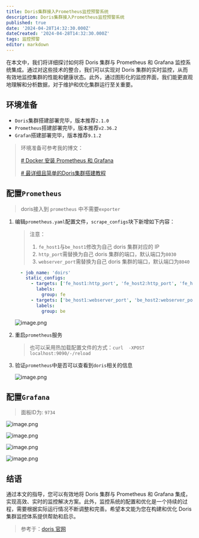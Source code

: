 ```yaml
---
title: Doris集群接入Prometheus监控预警系统
description: Doris集群接入Prometheus监控预警系统
published: true
date: '2024-04-28T14:32:30.000Z'
dateCreated: '2024-04-28T14:32:30.000Z'
tags: 监控预警
editor: markdown
---
```


在本文中，我们将详细探讨如何将 Doris 集群与 Prometheus 和 Grafana 监控系统集成。通过对这些技术的整合，我们可以实现对 Doris 集群的实时监控，从而有效地监控集群的性能和健康状态。此外，通过图形化的监控界面，我们能更直观地理解和分析数据，对于维护和优化集群运行至关重要。

<!-- more -->

## 环境准备

- `Doris`集群搭建部署完毕，版本推荐`2.1.0`
- `Prometheus`搭建部署完毕，版本推荐`v2.36.2`
- `Grafan`搭建部署完毕，版本推荐`9.1.2`

> 环境准备可参考我的博文：
>
> [# Docker 安装 Prometheus 和 Grafana](https://juejin.cn/post/7360629255258046475)
>
> [# 最详细且简单的Doris集群搭建教程](https://juejin.cn/post/7302023698722471977)

## 配置`Prometheus`

> doris接入到 `prometheus` 中不需要`exporter`

1. 编辑`prometheus.yaml`配置文件，`scrape_configs`块下新增如下内容：

   > 注意：
   > 1. `fe_host1`与`be_host1`修改为自己 doris 集群对应的 IP
   > 2. `http_port`需替换为自己 doris 集群的端口，默认端口为`8030`
   > 3. `webserver_port`需替换为自己 doris 集群的端口，默认端口为`8040`

    ```yaml
      - job_name: 'doirs'
        static_configs:
          - targets: ['fe_host1:http_port', 'fe_host2:http_port', 'fe_host3:http_port']
            labels:
              group: fe 
          - targets: ['be_host1:webserver_port', 'be_host2:webserver_port', 'be_host3:webserver_port']
            labels:
              group: be
    ```

   ![image.png](https://lbs-images.oss-cn-shanghai.aliyuncs.com/202504260111724.png)

2. 重启`prometheus`服务
   > 也可以采用热加载配置文件的方式：`curl  -XPOST localhost:9090/-/reload
   > `

3. 验证`prometheus`中是否可以查看到`doris`相关的信息

   ![image.png](https://lbs-images.oss-cn-shanghai.aliyuncs.com/202504260111796.png)

## 配置`Grafana`

> 面板ID为: `9734`

![image.png](https://lbs-images.oss-cn-shanghai.aliyuncs.com/202504260111826.png)

![image.png](https://lbs-images.oss-cn-shanghai.aliyuncs.com/202504260111785.png)

![image.png](https://lbs-images.oss-cn-shanghai.aliyuncs.com/202504260111810.png)

![image.png](https://lbs-images.oss-cn-shanghai.aliyuncs.com/202504260111864.png)

## 结语

通过本文的指导，您可以有效地将 Doris 集群与 Prometheus 和 Grafana 集成，实现高效、实时的监控解决方案。此外，监控系统的配置和优化是一个持续的过程，需要根据实际运行情况不断调整和完善。希望本文能为您在构建和优化 Doris 集群监控体系提供帮助和启示。

> 参考于：[doris 官网](https://doris.apache.org/zh-CN/docs/dev/admin-manual/maint-monitor/monitor-alert/)